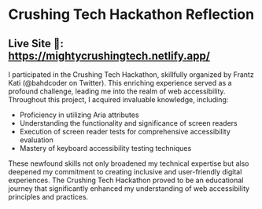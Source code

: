 # Crushing Tech Hackathon Reflection

## Live Site 🚀: https://mightycrushingtech.netlify.app/

I participated in the Crushing Tech Hackathon, skillfully organized by Frantz Kati (@bahdcoder on Twitter). This enriching experience served as a profound challenge, leading me into the realm of web accessibility. Throughout this project, I acquired invaluable knowledge, including:

- Proficiency in utilizing Aria attributes
- Understanding the functionality and significance of screen readers
- Execution of screen reader tests for comprehensive accessibility evaluation
- Mastery of keyboard accessibility testing techniques

These newfound skills not only broadened my technical expertise but also deepened my commitment to creating inclusive and user-friendly digital experiences. The Crushing Tech Hackathon proved to be an educational journey that significantly enhanced my understanding of web accessibility principles and practices.

